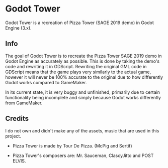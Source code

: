 # Godot Tower

Godot Tower is a recreation of Pizza Tower (SAGE 2019 demo) in Godot Engine (3.x).

## Info

The goal of Godot Tower is to recreate the Pizza Tower SAGE 2019 demo in Godot Engine as accurately as possible. This is done by taking the demo's code and rewriting it in GDScript.
Rewriting the original GML code in GDScript means that the game plays very similarly to the actual game, however it will never be 100% accurate to the original due to how differently Godot works compared to GameMaker.

In its current state, it is very buggy and unfinished, primarily due to certain functionality being incomplete and simply because Godot works differently from GameMaker.

## Credits

I do not own and didn't make any of the assets, music that are used in this project.

* Pizza Tower is made by Tour De Pizza. (McPig and Sertif)

* Pizza Tower's composers are: Mr. Sauceman, ClascyJitto and POST ELVIS.